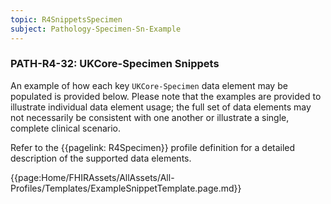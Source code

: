 ```yaml
---
topic: R4SnippetsSpecimen
subject: Pathology-Specimen-Sn-Example
---
```

### PATH-R4-32: UKCore-Specimen Snippets
An example of how each key <code>UKCore-Specimen</code> data element may be populated is provided below. Please note that the examples are provided to illustrate individual data element usage; the full set of data elements may not necessarily be consistent with one another or illustrate a single, complete clinical scenario.

Refer to the {{pagelink: R4Specimen}} profile definition for a detailed description of the supported data elements.

{{page:Home/FHIRAssets/AllAssets/All-Profiles/Templates/ExampleSnippetTemplate.page.md}}
